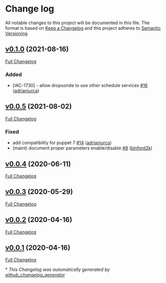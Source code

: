 # Change log

All notable changes to this project will be documented in this file. The format is based on [Keep a Changelog](http://keepachangelog.com/en/1.0.0/) and this project adheres to [Semantic Versioning](http://semver.org).

## [v0.1.0](https://github.com/puppetlabs/puppetlabs-dropsonde/tree/v0.1.0) (2021-08-16)

[Full Changelog](https://github.com/puppetlabs/puppetlabs-dropsonde/compare/v0.0.5...v0.1.0)

### Added

- \[IAC-1730\] - allow dropsonde to use other schedule services [\#16](https://github.com/puppetlabs/puppetlabs-dropsonde/pull/16) ([adrianiurca](https://github.com/adrianiurca))

## [v0.0.5](https://github.com/puppetlabs/puppetlabs-dropsonde/tree/v0.0.5) (2021-08-02)

[Full Changelog](https://github.com/puppetlabs/puppetlabs-dropsonde/compare/v0.0.4...v0.0.5)

### Fixed

- add compatibility for puppet 7 [\#14](https://github.com/puppetlabs/puppetlabs-dropsonde/pull/14) ([adrianiurca](https://github.com/adrianiurca))
- \(maint\) document proper parameters enable/disable [\#8](https://github.com/puppetlabs/puppetlabs-dropsonde/pull/8) ([binford2k](https://github.com/binford2k))

## [v0.0.4](https://github.com/puppetlabs/puppetlabs-dropsonde/tree/v0.0.4) (2020-06-11)

[Full Changelog](https://github.com/puppetlabs/puppetlabs-dropsonde/compare/v0.0.3...v0.0.4)

## [v0.0.3](https://github.com/puppetlabs/puppetlabs-dropsonde/tree/v0.0.3) (2020-05-29)

[Full Changelog](https://github.com/puppetlabs/puppetlabs-dropsonde/compare/v0.0.2...v0.0.3)

## [v0.0.2](https://github.com/puppetlabs/puppetlabs-dropsonde/tree/v0.0.2) (2020-04-16)

[Full Changelog](https://github.com/puppetlabs/puppetlabs-dropsonde/compare/v0.0.1...v0.0.2)

## [v0.0.1](https://github.com/puppetlabs/puppetlabs-dropsonde/tree/v0.0.1) (2020-04-16)

[Full Changelog](https://github.com/puppetlabs/puppetlabs-dropsonde/compare/7fbfc4918017bdd1fc986b347d8e5c87c53e1774...v0.0.1)



\* *This Changelog was automatically generated by [github_changelog_generator](https://github.com/github-changelog-generator/github-changelog-generator)*
